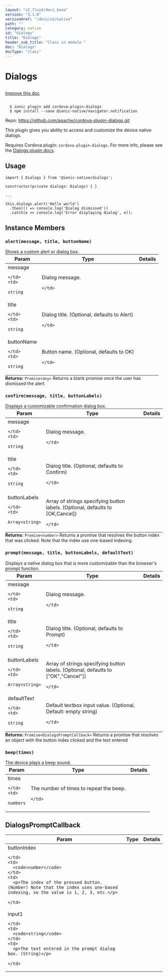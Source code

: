 ```yaml
---
layout: "v2_fluid/docs_base"
version: "3.1.0"
versionHref: "/docs/v2/native"
path: ""
category: native
id: "dialogs"
title: "Dialogs"
header_sub_title: "Class in module "
doc: "Dialogs"
docType: "class"
---
```








<h1 class="api-title">
  
  Dialogs
  

  

  </h1>

<a class="improve-v2-docs" href="http://github.com/driftyco/ionic-native/edit/master/src/@ionic-native/plugins/dialogs/index.ts#L16">
  Improve this doc
</a>



<!-- decorators -->





<pre><code>
  $ ionic plugin add cordova-plugin-dialogs
  $ npm install --save @ionic-native/navigator.notification
</code></pre>
<p>Repo:
  <a href="https://github.com/apache/cordova-plugin-dialogs.git">
    https://github.com/apache/cordova-plugin-dialogs.git
  </a>
</p>

<!-- description -->

<p>This plugin gives you ability to access and customize the device native dialogs.</p>
<p>Requires Cordova plugin: <code>cordova-plugin-dialogs</code>. For more info, please see the <a href="https://github.com/apache/cordova-plugin-dialogs">Dialogs plugin docs</a>.</p>



<!-- if doc.decorators -->

<!-- @usage tag -->

<h2>Usage</h2>

<pre><code class="lang-typescript">import { Dialogs } from &#39;@ionic-native/dialogs&#39;;

constructor(private dialogs: Dialogs) { }

...

this.dialogs.alert(&#39;Hello world&#39;)
  .then(() =&gt; console.log(&#39;Dialog dismissed&#39;))
  .catch(e =&gt; console.log(&#39;Error displaying dialog&#39;, e));
</code></pre>




<!-- @property tags -->




<!-- methods on the class -->

<h2>Instance Members</h2>
<div id="alert"></div>
<h3>
  <code>alert(message,&nbsp;title,&nbsp;buttonName)</code>
  

</h3>
Shows a custom alert or dialog box.
<table class="table param-table" style="margin:0;">
  <thead>
  <tr>
    <th>Param</th>
    <th>Type</th>
    <th>Details</th>
  </tr>
  </thead>
  <tbody>
  
  <tr>
    <td>
      message
      
      
    </td>
    <td>
      
<code>string</code>
    </td>
    <td>
      <p>Dialog message.</p>

      
    </td>
  </tr>
  
  <tr>
    <td>
      title
      
      
    </td>
    <td>
      
<code>string</code>
    </td>
    <td>
      <p>Dialog title. (Optional, defaults to Alert)</p>

      
    </td>
  </tr>
  
  <tr>
    <td>
      buttonName
      
      
    </td>
    <td>
      
<code>string</code>
    </td>
    <td>
      <p>Button name. (Optional, defaults to OK)</p>

      
    </td>
  </tr>
  
  </tbody>
</table>

<div class="return-value" markdown="1">
  <i class="icon ion-arrow-return-left"></i>
  <b>Returns:</b> 
<code>Promise&lt;any&gt;</code> Returns a blank promise once the user has dismissed the alert.
</div><div id="confirm"></div>
<h3>
  <code>confirm(message,&nbsp;title,&nbsp;buttonLabels)</code>
  

</h3>
Displays a customizable confirmation dialog box.
<table class="table param-table" style="margin:0;">
  <thead>
  <tr>
    <th>Param</th>
    <th>Type</th>
    <th>Details</th>
  </tr>
  </thead>
  <tbody>
  
  <tr>
    <td>
      message
      
      
    </td>
    <td>
      
<code>string</code>
    </td>
    <td>
      <p>Dialog message.</p>

      
    </td>
  </tr>
  
  <tr>
    <td>
      title
      
      
    </td>
    <td>
      
<code>string</code>
    </td>
    <td>
      <p>Dialog title. (Optional, defaults to Confirm)</p>

      
    </td>
  </tr>
  
  <tr>
    <td>
      buttonLabels
      
      
    </td>
    <td>
      
<code>Array&lt;string&gt;</code>
    </td>
    <td>
      <p>Array of strings specifying button labels. (Optional, defaults to [OK,Cancel])</p>

      
    </td>
  </tr>
  
  </tbody>
</table>

<div class="return-value" markdown="1">
  <i class="icon ion-arrow-return-left"></i>
  <b>Returns:</b> 
<code>Promise&lt;number&gt;</code> Returns a promise that resolves the button index that was clicked. Note that the index use one-based indexing.
</div><div id="prompt"></div>
<h3>
  <code>prompt(message,&nbsp;title,&nbsp;buttonLabels,&nbsp;defaultText)</code>
  

</h3>
Displays a native dialog box that is more customizable than the browser's prompt function.
<table class="table param-table" style="margin:0;">
  <thead>
  <tr>
    <th>Param</th>
    <th>Type</th>
    <th>Details</th>
  </tr>
  </thead>
  <tbody>
  
  <tr>
    <td>
      message
      
      
    </td>
    <td>
      
<code>string</code>
    </td>
    <td>
      <p>Dialog message.</p>

      
    </td>
  </tr>
  
  <tr>
    <td>
      title
      
      
    </td>
    <td>
      
<code>string</code>
    </td>
    <td>
      <p>Dialog title. (Optional, defaults to Prompt)</p>

      
    </td>
  </tr>
  
  <tr>
    <td>
      buttonLabels
      
      
    </td>
    <td>
      
<code>Array&lt;string&gt;</code>
    </td>
    <td>
      <p>Array of strings specifying button labels. (Optional, defaults to [&quot;OK&quot;,&quot;Cancel&quot;])</p>

      
    </td>
  </tr>
  
  <tr>
    <td>
      defaultText
      
      
    </td>
    <td>
      
<code>string</code>
    </td>
    <td>
      <p>Default textbox input value.  (Optional, Default: empty string)</p>

      
    </td>
  </tr>
  
  </tbody>
</table>

<div class="return-value" markdown="1">
  <i class="icon ion-arrow-return-left"></i>
  <b>Returns:</b> 
<code>Promise&lt;DialogsPromptCallback&gt;</code> Returns a promise that resolves an object with the button index clicked and the text entered
</div><div id="beep"></div>
<h3>
  <code>beep(times)</code>
  

</h3>
The device plays a beep sound.
<table class="table param-table" style="margin:0;">
  <thead>
  <tr>
    <th>Param</th>
    <th>Type</th>
    <th>Details</th>
  </tr>
  </thead>
  <tbody>
  
  <tr>
    <td>
      times
      
      
    </td>
    <td>
      
<code>numbers</code>
    </td>
    <td>
      <p>The number of times to repeat the beep.</p>

      
    </td>
  </tr>
  
  </tbody>
</table>





<!-- other classes -->

<!-- end other classes -->

<!-- interfaces -->

<!--<h2><a class="anchor" name="interfaces" href="#interfaces"></a>Interfaces</h2>-->


<h2><a class="anchor" name="DialogsPromptCallback" href="#DialogsPromptCallback"></a>DialogsPromptCallback</h2>


<table class="table param-table" style="margin:0;">
  <thead>
  <tr>
    <th>Param</th>
    <th>Type</th>
    <th>Details</th>
  </tr>
  </thead>
  <tbody>
  
  <tr>
    <td>
      buttonIndex
      
    </td>
    <td>
      <code>number</code>
    </td>
    <td>
      <p>The index of the pressed button. (Number) Note that the index uses one-based indexing, so the value is 1, 2, 3, etc.</p>

    </td>
  </tr>
  
  <tr>
    <td>
      input1
      
    </td>
    <td>
      <code>string</code>
    </td>
    <td>
      <p>The text entered in the prompt dialog box. (String)</p>

    </td>
  </tr>
  
  </tbody>
</table>





<!-- end interfaces -->

<!-- related link --><!-- end content block -->


<!-- end body block -->

